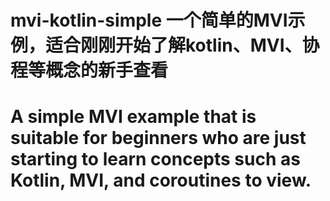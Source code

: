 # mvi-kotlin-simple 一个简单的MVI示例，适合刚刚开始了解kotlin、MVI、协程等概念的新手查看
# A simple MVI example that is suitable for beginners who are just starting to learn concepts such as Kotlin, MVI, and coroutines to view.
